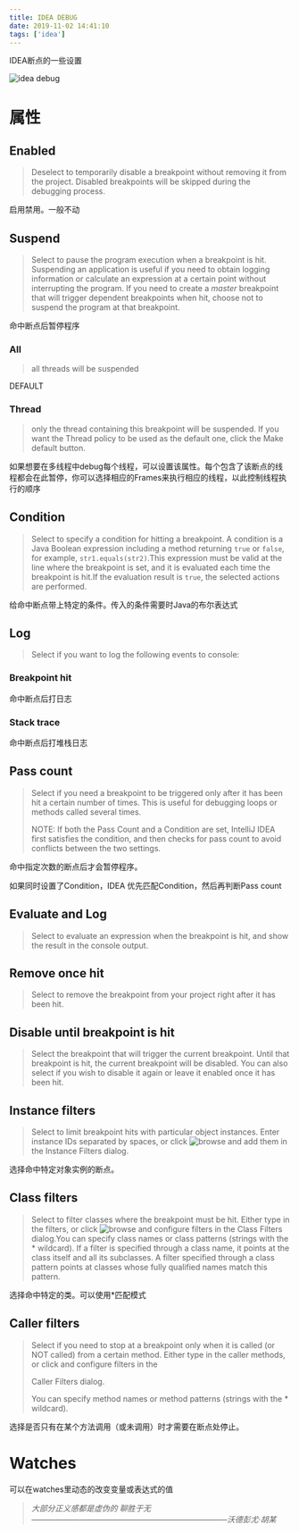 ```yaml
---
title: IDEA DEBUG
date: 2019-11-02 14:41:10
tags: ['idea']
---
```


IDEA断点的一些设置

<!--more-->

![idea debug](https://i.loli.net/2019/03/01/5c78c9496b585.png)

# 属性

## Enabled

> Deselect to temporarily disable a breakpoint without removing it from the project. Disabled breakpoints will be skipped during the debugging process.

启用禁用。一般不动

## Suspend

> Select to pause the program execution when a breakpoint is hit. Suspending an application is useful if you need to obtain logging information or calculate an expression at a certain point without interrupting the program. If you need to create a *master* breakpoint that will trigger dependent breakpoints when hit, choose not to suspend the program at that breakpoint.

命中断点后暂停程序

### All

> all threads will be suspended

DEFAULT

### Thread

> only the thread containing this breakpoint will be suspended. If you want the Thread policy to be used as the default one, click the Make default button.

如果想要在多线程中debug每个线程，可以设置该属性。每个包含了该断点的线程都会在此暂停，你可以选择相应的Frames来执行相应的线程，以此控制线程执行的顺序

## Condition

> Select to specify a condition for hitting a breakpoint. A condition is a Java Boolean expression including a method returning `true` or `false`, for example, `str1.equals(str2)`.This expression must be valid at the line where the breakpoint is set, and it is evaluated each time the breakpoint is hit.If the evaluation result is `true`, the selected actions are performed.

给命中断点带上特定的条件。传入的条件需要时Java的布尔表达式

## Log

> Select if you want to log the following events to console:

### Breakpoint hit

命中断点后打日志

### Stack trace

命中断点后打堆栈日志

## Pass count

> Select if you need a breakpoint to be triggered only after it has been hit a certain number of times. This is useful for debugging loops or methods called several times.
>
> NOTE: If both the Pass Count and a Condition are set, IntelliJ IDEA first satisfies the condition, and then checks for pass count to avoid conflicts between the two settings.

命中指定次数的断点后才会暂停程序。

如果同时设置了Condition，IDEA 优先匹配Condition，然后再判断Pass count

## Evaluate and Log

> Select to evaluate an expression when the breakpoint is hit, and show the result in the console output.

## Remove once hit

> Select to remove the breakpoint from your project right after it has been hit.

## Disable until breakpoint is hit

> Select the breakpoint that will trigger the current breakpoint. Until that breakpoint is hit, the current breakpoint will be disabled. You can also select if you wish to disable it again or leave it enabled once it has been hit.

## Instance filters

> Select to limit breakpoint hits with particular object instances. Enter instance IDs separated by spaces, or click ![browse](https://www.jetbrains.com/help/img/idea/2018.3/icons.general.openDisk.svg@2x.png) and add them in the Instance Filters dialog.

选择命中特定对象实例的断点。

## Class filters

> Select to filter classes where the breakpoint must be hit. Either type in the filters, or click ![browse](https://www.jetbrains.com/help/img/idea/2018.3/icons.general.openDisk.svg@2x.png) and configure filters in the Class Filters dialog.You can specify class names or class patterns (strings with the * wildcard). If a filter is specified through a class name, it points at the class itself and all its subclasses. A filter specified through a class pattern points at classes whose fully qualified names match this pattern.

选择命中特定的类。可以使用*匹配模式

## Caller filters

> Select if you need to stop at a breakpoint only when it is called (or NOT called) from a certain method. Either type in the caller methods, or click and configure filters in the
>
> Caller Filters dialog.
>
> You can specify method names or method patterns (strings with the * wildcard).

选择是否只有在某个方法调用（或未调用）时才需要在断点处停止。

# Watches

可以在watches里动态的改变变量或表达式的值















> *大部分正义感都是虚伪的 聊胜于无   —————————————————————————沃德彭尤·胡某*

